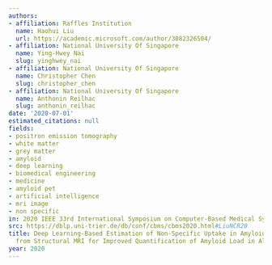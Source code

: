 ```yaml
---
authors:
- affiliation: Raffles Institution
  name: Haohui Liu
  url: https://academic.microsoft.com/author/3082326504/
- affiliation: National University Of Singapore
  name: Ying-Hwey Nai
  slug: yinghwey_nai
- affiliation: National University Of Singapore
  name: Christopher Chen
  slug: christopher_chen
- affiliation: National University Of Singapore
  name: Anthonin Reilhac
  slug: anthonin_reilhac
date: '2020-07-01'
estimated_citations: null
fields:
- positron emission tomography
- white matter
- grey matter
- amyloid
- deep learning
- biomedical engineering
- medicine
- amyloid pet
- artificial intelligence
- mri image
- non specific
in: 2020 IEEE 33rd International Symposium on Computer-Based Medical Systems (CBMS)
src: https://dblp.uni-trier.de/db/conf/cbms/cbms2020.html#LiuNCR20
title: Deep Learning-Based Estimation of Non-Specific Uptake in Amyloid-PET Images
  from Structural MRI for Improved Quantification of Amyloid Load in Alzheimer's Disease
year: 2020
---
```

